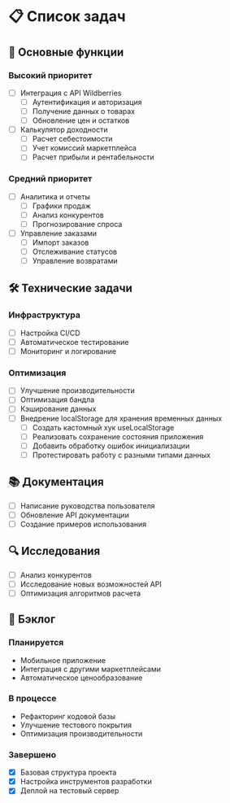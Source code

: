 # 📋 Список задач

## 🚀 Основные функции

### Высокий приоритет
- [ ] Интеграция с API Wildberries
  - [ ] Аутентификация и авторизация
  - [ ] Получение данных о товарах
  - [ ] Обновление цен и остатков

- [ ] Калькулятор доходности
  - [ ] Расчет себестоимости
  - [ ] Учет комиссий маркетплейса
  - [ ] Расчет прибыли и рентабельности

### Средний приоритет
- [ ] Аналитика и отчеты
  - [ ] Графики продаж
  - [ ] Анализ конкурентов
  - [ ] Прогнозирование спроса

- [ ] Управление заказами
  - [ ] Импорт заказов
  - [ ] Отслеживание статусов
  - [ ] Управление возвратами

## 🛠 Технические задачи

### Инфраструктура
- [ ] Настройка CI/CD
- [ ] Автоматическое тестирование
- [ ] Мониторинг и логирование

### Оптимизация
- [ ] Улучшение производительности
- [ ] Оптимизация бандла
- [ ] Кэширование данных
- [ ] Внедрение localStorage для хранения временных данных
  - [ ] Создать кастомный хук useLocalStorage
  - [ ] Реализовать сохранение состояния приложения
  - [ ] Добавить обработку ошибок инициализации
  - [ ] Протестировать работу с разными типами данных

## 📚 Документация

- [ ] Написание руководства пользователя
- [ ] Обновление API документации
- [ ] Создание примеров использования

## 🔍 Исследования

- [ ] Анализ конкурентов
- [ ] Исследование новых возможностей API
- [ ] Оптимизация алгоритмов расчета

## 📅 Бэклог

### Планируется
- Мобильное приложение
- Интеграция с другими маркетплейсами
- Автоматическое ценообразование

### В процессе
- Рефакторинг кодовой базы
- Улучшение тестового покрытия
- Оптимизация производительности

### Завершено
- [x] Базовая структура проекта
- [x] Настройка инструментов разработки
- [x] Деплой на тестовый сервер
